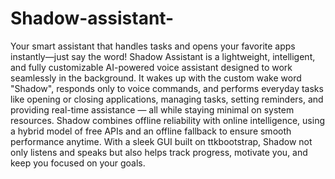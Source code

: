 # Shadow-assistant-
Your smart assistant that handles tasks and opens your favorite apps instantly—just say the word!
Shadow Assistant is a lightweight, intelligent, and fully customizable AI-powered voice assistant designed to work seamlessly in the background. It wakes up with the custom wake word "Shadow", responds only to voice commands, and performs everyday tasks like opening or closing applications, managing tasks, setting reminders, and providing real-time assistance — all while staying minimal on system resources. Shadow combines offline reliability with online intelligence, using a hybrid model of free APIs and an offline fallback to ensure smooth performance anytime. With a sleek GUI built on ttkbootstrap, Shadow not only listens and speaks but also helps track progress, motivate you, and keep you focused on your goals.
